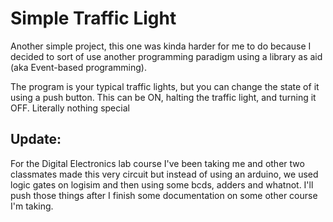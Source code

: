 # Simple Traffic Light

Another simple project, this one was kinda harder for me to do because I decided to sort of use another programming paradigm using a library as aid (aka Event-based programming).



The program is your typical traffic lights, but you can change the state of it using a push button. This can be ON, halting the traffic light, and turning it OFF. Literally nothing special

## Update:

For the Digital Electronics lab course I've been taking me and other two classmates made this very circuit but instead of using an arduino, we used logic gates on logisim and then using some bcds, adders and whatnot. I'll push those things after I finish some documentation on some other course I'm taking.
